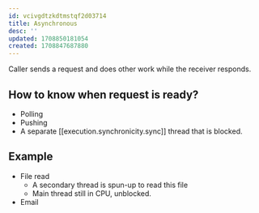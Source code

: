 ```yaml
---
id: vcivgdtzkdtmstqf2d03714
title: Asynchronous
desc: ''
updated: 1708850181054
created: 1708847687880
---
```


Caller sends a request and does other work while the receiver responds.

## How to know when request is ready?

- Polling
- Pushing
- A separate [[execution.synchronicity.sync]] thread that is blocked.


## Example

- File read
    - A secondary thread is spun-up to read this file
    - Main thread still in CPU, unblocked.
- Email